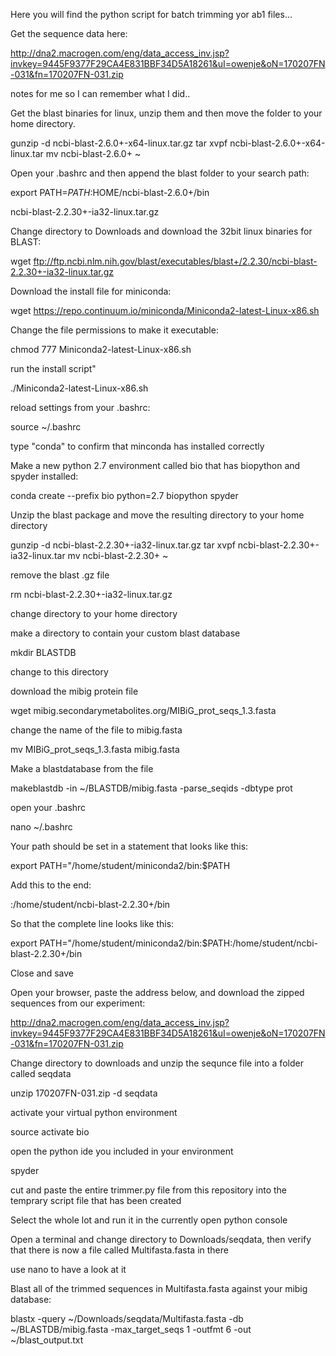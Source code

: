 Here you will find the python script for batch trimming yor ab1 files...

Get the sequence data here:

http://dna2.macrogen.com/eng/data_access_inv.jsp?invkey=9445F9377F29CA4E831BBF34D5A18261&uI=owenje&oN=170207FN-031&fn=170207FN-031.zip

notes for me so I can remember what I did..

Get the blast binaries for linux, unzip them and then move the folder to your home directory.

gunzip -d ncbi-blast-2.6.0+-x64-linux.tar.gz 
tar xvpf ncbi-blast-2.6.0+-x64-linux.tar 
mv ncbi-blast-2.6.0+ ~

Open your .bashrc and then append the blast folder to your search path:

export PATH=$PATH:$HOME/ncbi-blast-2.6.0+/bin

ncbi-blast-2.2.30+-ia32-linux.tar.gz

Change directory to Downloads and download the 32bit linux binaries for BLAST:


wget ftp://ftp.ncbi.nlm.nih.gov/blast/executables/blast+/2.2.30/ncbi-blast-2.2.30+-ia32-linux.tar.gz

Download the install file for miniconda:

wget https://repo.continuum.io/miniconda/Miniconda2-latest-Linux-x86.sh

Change the file permissions to make it executable:

chmod 777 Miniconda2-latest-Linux-x86.sh

run the install script"

./Miniconda2-latest-Linux-x86.sh

reload settings from your .bashrc:

source ~/.bashrc

type "conda" to confirm that minconda has installed correctly

Make a new python 2.7 environment called bio that has biopython and spyder installed:

conda create --prefix bio python=2.7 biopython spyder

Unzip the blast package and move the resulting directory to your home directory

gunzip -d ncbi-blast-2.2.30+-ia32-linux.tar.gz 
tar xvpf ncbi-blast-2.2.30+-ia32-linux.tar
mv ncbi-blast-2.2.30+ ~

remove the blast .gz file

rm ncbi-blast-2.2.30+-ia32-linux.tar.gz 

change directory to your home directory

make a directory to contain your custom blast database

mkdir BLASTDB

change to this directory

download the mibig protein file

wget mibig.secondarymetabolites.org/MIBiG_prot_seqs_1.3.fasta

change the name of the file to mibig.fasta

mv MIBiG_prot_seqs_1.3.fasta mibig.fasta

Make a blastdatabase from the file

makeblastdb -in ~/BLASTDB/mibig.fasta -parse_seqids -dbtype prot

open your .bashrc

nano ~/.bashrc

Your path should be set in a statement that looks like this:

export PATH="/home/student/miniconda2/bin:$PATH

Add this to the end:

:/home/student/ncbi-blast-2.2.30+/bin

So that the complete line looks like this:

export PATH="/home/student/miniconda2/bin:$PATH:/home/student/ncbi-blast-2.2.30+/bin

Close and save

Open your browser, paste the address below, and download the zipped sequences from our experiment:

http://dna2.macrogen.com/eng/data_access_inv.jsp?invkey=9445F9377F29CA4E831BBF34D5A18261&uI=owenje&oN=170207FN-031&fn=170207FN-031.zip

Change directory to downloads and unzip the sequnce file into a folder called seqdata

unzip 170207FN-031.zip -d seqdata

activate your virtual python environment

source activate bio

open the python ide you included in your environment

spyder

cut and paste the entire trimmer.py file from this repository into the temprary script file that has been created

Select the whole lot and run it in the currently open python console

Open a terminal and change directory to Downloads/seqdata, then verify that there is now a file called Multifasta.fasta in there

use nano to have a look at it

Blast all of the trimmed sequences in Multifasta.fasta against your mibig database:

blastx -query ~/Downloads/seqdata/Multifasta.fasta -db ~/BLASTDB/mibig.fasta -max_target_seqs 1 -outfmt 6 -out ~/blast_output.txt


